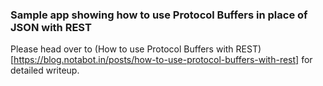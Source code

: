 ### Sample app showing how to use Protocol Buffers in place of JSON with REST

Please head over to (How to use Protocol Buffers with REST)[https://blog.notabot.in/posts/how-to-use-protocol-buffers-with-rest] for detailed writeup.